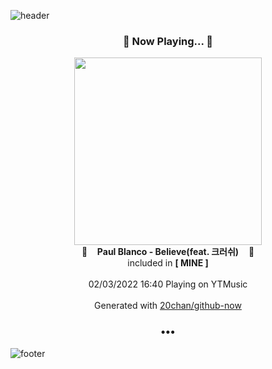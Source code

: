 ![header](https://capsule-render.vercel.app/api?type=wave&height=170&section=header&text=Hi.%20I'm%20SHIFT&fontColor=090707&fontAlignX=45&fontAlignY=65&fontSize=100)

<h3 align="center">🎵 Now Playing... 🎵</h3>
<p align="center">
  <a href="https://music.youtube.com/watch?v=Yj_Z2mXXnIA">
    <img width="300" src="https://lh3.googleusercontent.com/nbZcnrwUzG3TbZW7x55x85wV_8g44uKpWGpdKgggZtR-z5LWVPFL5poU4pkaybv7yOs6_3Wumn_mNEuZ">
  </a>
  <br>
  🎵&nbsp&nbsp&nbsp <b>Paul Blanco - Believe(feat. 크러쉬)</b> &nbsp&nbsp&nbsp🎵
  <br>
  included in <b>[ MINE ]</b>
  
  <br />
  <br />
  02/03/2022 16:40 Playing on YTMusic
  <br />
  <br />
  Generated with <a href="https://github.com/20chan/github-now">20chan/github-now</a>
</p>

<h3 align="center">•••</h3>

![footer](https://capsule-render.vercel.app/api?type=wave&height=150&section=footer)

